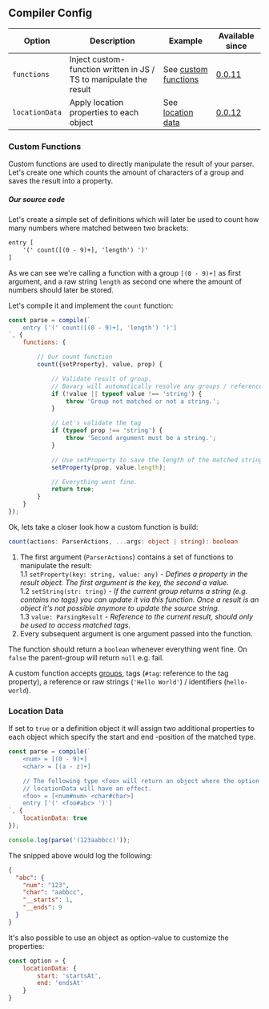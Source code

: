 ## Compiler Config

| Option | Description | Example | Available since |
| ------ | ----------- | ------- | --------------- |
| `functions` | Inject custom-function written in JS / TS to manipulate the result | See [custom functions](#custom-functions) | [0.0.11](../../releases/tag/0.0.11) |
| `locationData` | Apply location properties to each object | See [location data](#location-data) | [0.0.12](../../releases/tag/0.0.12) |


### Custom Functions
Custom functions are used to directly manipulate the result of your parser.
Let's create one which counts the amount of characters of a group and saves the result into a property.

##### Our source code
Let's create a simple set of definitions which will later be used to count how many numbers where matched between two brackets:

```html
entry [
    '(' count([(0 - 9)+], 'length') ')'
]
```

As we can see we're calling a function with a group `[(0 - 9)+]` as first argument, and a raw string `length` as second one where the
amount of numbers should later be stored.

Let's compile it and implement the `count` function:
```js
const parse = compile(`
    entry ['(' count([(0 - 9)+], 'length') ')']
`, {
    functions: {

        // Our count function
        count({setProperty}, value, prop) {

            // Validate result of group.
            // Bavary will automatically resolve any groups / references passed into the arguments list
            if (!value || typeof value !== 'string') {
                throw 'Group not matched or not a string.';
            }

            // Let's validate the tag
            if (typeof prop !== 'string') {
                throw 'Second argument must be a string.';
            }

            // Use setProperty to save the length of the matched string
            setProperty(prop, value.length);

            // Everything went fine.
            return true;
        }
    }
});
```

Ok, lets take a closer look how a custom function is build:
```ts
count(actions: ParserActions, ...args: object | string): boolean
```

1. The first argument (`ParserActions`) contains a set of functions to manipulate the result:  
  1.1 `setProperty(key: string, value: any)` _- Defines a property in the result object. The first argument is the key, the second a value._  
  1.2 `setString(str: tring)` _- If the current group returns a string (e.g. contains no tags) you can update it via this function.
  Once a result is an object it's not possible anymore to update the source string._  
  1.3 `value: ParsingResult` _- Reference to the current result, should only be used to access matched tags._
2. Every subsequent argument is one argument passed into the function.

The function should return a `boolean` whenever everything went fine.
On `false` the parent-group will return `null` e.g. fail.

A custom function accepts [groups](./syntax.md#group-definition), tags (`#tag`: reference to the tag property), a reference or raw strings (`'Hello World'`) / identifiers (`hello-world`).


### Location Data
If set to `true` or a definition object it will assign two additional properties to each object which specify the start and 
end -position of the matched type.

```js
const parse = compile(`
    <num> = [(0 - 9)+]
    <char> = [(a - z)+]

    // The following type <foo> will return an object where the option
    // locationData will have an effect.
    <foo> = [<num#num> <char#char>]
    entry ['(' <foo#abc> ')']
`, {
    locationData: true
});

console.log(parse('(123aabbcc)'));
```

The snipped above would log the following:
```json
{
  "abc": {
    "num": "123",
    "char": "aabbcc",
    "__starts": 1,
    "__ends": 9
  }
}
```

It's also possible to use an object as option-value to customize the properties:

```js
const option = {
    locationData: {
        start: 'startsAt',
        end: 'endsAt'
    }
}
```
